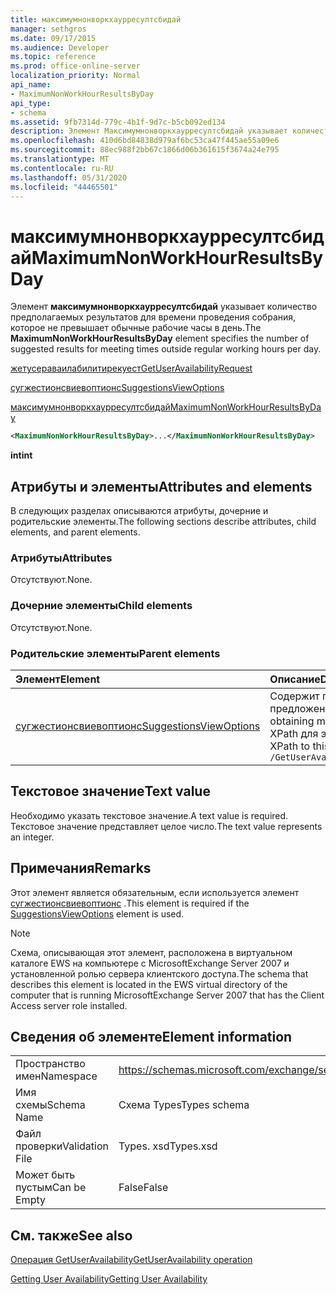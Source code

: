 ```yaml
---
title: максимумнонворкхаурресултсбидай
manager: sethgros
ms.date: 09/17/2015
ms.audience: Developer
ms.topic: reference
ms.prod: office-online-server
localization_priority: Normal
api_name:
- MaximumNonWorkHourResultsByDay
api_type:
- schema
ms.assetid: 9fb7314d-779c-4b1f-9d7c-b5cb092ed134
description: Элемент Максимумнонворкхаурресултсбидай указывает количество предполагаемых результатов для времени проведения собрания, которое не превышает обычные рабочие часы в день.
ms.openlocfilehash: 410d6bd84838d979af6bc53ca47f445ae55a09e6
ms.sourcegitcommit: 88ec988f2bb67c1866d06b361615f3674a24e795
ms.translationtype: MT
ms.contentlocale: ru-RU
ms.lasthandoff: 05/31/2020
ms.locfileid: "44465501"
---
```

# <a name="maximumnonworkhourresultsbyday"></a><span data-ttu-id="f23fd-103">максимумнонворкхаурресултсбидай</span><span class="sxs-lookup"><span data-stu-id="f23fd-103">MaximumNonWorkHourResultsByDay</span></span>

<span data-ttu-id="f23fd-104">Элемент **максимумнонворкхаурресултсбидай** указывает количество предполагаемых результатов для времени проведения собрания, которое не превышает обычные рабочие часы в день.</span><span class="sxs-lookup"><span data-stu-id="f23fd-104">The **MaximumNonWorkHourResultsByDay** element specifies the number of suggested results for meeting times outside regular working hours per day.</span></span> 
  
[<span data-ttu-id="f23fd-105">жетусераваилабилитирекуест</span><span class="sxs-lookup"><span data-stu-id="f23fd-105">GetUserAvailabilityRequest</span></span>](getuseravailabilityrequest.md)
  
[<span data-ttu-id="f23fd-106">сугжестионсвиевоптионс</span><span class="sxs-lookup"><span data-stu-id="f23fd-106">SuggestionsViewOptions</span></span>](suggestionsviewoptions.md)
  
[<span data-ttu-id="f23fd-107">максимумнонворкхаурресултсбидай</span><span class="sxs-lookup"><span data-stu-id="f23fd-107">MaximumNonWorkHourResultsByDay</span></span>](maximumnonworkhourresultsbyday.md)
  
```xml
<MaximumNonWorkHourResultsByDay>...</MaximumNonWorkHourResultsByDay>
```

 <span data-ttu-id="f23fd-108">**int**</span><span class="sxs-lookup"><span data-stu-id="f23fd-108">**int**</span></span>
## <a name="attributes-and-elements"></a><span data-ttu-id="f23fd-109">Атрибуты и элементы</span><span class="sxs-lookup"><span data-stu-id="f23fd-109">Attributes and elements</span></span>

<span data-ttu-id="f23fd-110">В следующих разделах описываются атрибуты, дочерние и родительские элементы.</span><span class="sxs-lookup"><span data-stu-id="f23fd-110">The following sections describe attributes, child elements, and parent elements.</span></span>
  
### <a name="attributes"></a><span data-ttu-id="f23fd-111">Атрибуты</span><span class="sxs-lookup"><span data-stu-id="f23fd-111">Attributes</span></span>

<span data-ttu-id="f23fd-112">Отсутствуют.</span><span class="sxs-lookup"><span data-stu-id="f23fd-112">None.</span></span>
  
### <a name="child-elements"></a><span data-ttu-id="f23fd-113">Дочерние элементы</span><span class="sxs-lookup"><span data-stu-id="f23fd-113">Child elements</span></span>

<span data-ttu-id="f23fd-114">Отсутствуют.</span><span class="sxs-lookup"><span data-stu-id="f23fd-114">None.</span></span>
  
### <a name="parent-elements"></a><span data-ttu-id="f23fd-115">Родительские элементы</span><span class="sxs-lookup"><span data-stu-id="f23fd-115">Parent elements</span></span>

|<span data-ttu-id="f23fd-116">**Элемент**</span><span class="sxs-lookup"><span data-stu-id="f23fd-116">**Element**</span></span>|<span data-ttu-id="f23fd-117">**Описание**</span><span class="sxs-lookup"><span data-stu-id="f23fd-117">**Description**</span></span>|
|:-----|:-----|
|[<span data-ttu-id="f23fd-118">сугжестионсвиевоптионс</span><span class="sxs-lookup"><span data-stu-id="f23fd-118">SuggestionsViewOptions</span></span>](suggestionsviewoptions.md) <br/> |<span data-ttu-id="f23fd-119">Содержит параметры для получения сведений о предложении собрания.</span><span class="sxs-lookup"><span data-stu-id="f23fd-119">Contains the options for obtaining meeting suggestion information.</span></span>  <br/> <span data-ttu-id="f23fd-120">XPath для этого элемента:</span><span class="sxs-lookup"><span data-stu-id="f23fd-120">The following is the XPath to this element:</span></span>  <br/>  `/GetUserAvailabilityRequest/SuggestionViewOptions` <br/> |
   
## <a name="text-value"></a><span data-ttu-id="f23fd-121">Текстовое значение</span><span class="sxs-lookup"><span data-stu-id="f23fd-121">Text value</span></span>

<span data-ttu-id="f23fd-122">Необходимо указать текстовое значение.</span><span class="sxs-lookup"><span data-stu-id="f23fd-122">A text value is required.</span></span> <span data-ttu-id="f23fd-123">Текстовое значение представляет целое число.</span><span class="sxs-lookup"><span data-stu-id="f23fd-123">The text value represents an integer.</span></span>
  
## <a name="remarks"></a><span data-ttu-id="f23fd-124">Примечания</span><span class="sxs-lookup"><span data-stu-id="f23fd-124">Remarks</span></span>

<span data-ttu-id="f23fd-125">Этот элемент является обязательным, если используется элемент [сугжестионсвиевоптионс](suggestionsviewoptions.md) .</span><span class="sxs-lookup"><span data-stu-id="f23fd-125">This element is required if the [SuggestionsViewOptions](suggestionsviewoptions.md) element is used.</span></span> 
  
> [!NOTE]
> <span data-ttu-id="f23fd-126">Схема, описывающая этот элемент, расположена в виртуальном каталоге EWS на компьютере с MicrosoftExchange Server 2007 и установленной ролью сервера клиентского доступа.</span><span class="sxs-lookup"><span data-stu-id="f23fd-126">The schema that describes this element is located in the EWS virtual directory of the computer that is running MicrosoftExchange Server 2007 that has the Client Access server role installed.</span></span> 
  
## <a name="element-information"></a><span data-ttu-id="f23fd-127">Сведения об элементе</span><span class="sxs-lookup"><span data-stu-id="f23fd-127">Element information</span></span>

|||
|:-----|:-----|
|<span data-ttu-id="f23fd-128">Пространство имен</span><span class="sxs-lookup"><span data-stu-id="f23fd-128">Namespace</span></span>  <br/> |https://schemas.microsoft.com/exchange/services/2006/types  <br/> |
|<span data-ttu-id="f23fd-129">Имя схемы</span><span class="sxs-lookup"><span data-stu-id="f23fd-129">Schema Name</span></span>  <br/> |<span data-ttu-id="f23fd-130">Схема Types</span><span class="sxs-lookup"><span data-stu-id="f23fd-130">Types schema</span></span>  <br/> |
|<span data-ttu-id="f23fd-131">Файл проверки</span><span class="sxs-lookup"><span data-stu-id="f23fd-131">Validation File</span></span>  <br/> |<span data-ttu-id="f23fd-132">Types. xsd</span><span class="sxs-lookup"><span data-stu-id="f23fd-132">Types.xsd</span></span>  <br/> |
|<span data-ttu-id="f23fd-133">Может быть пустым</span><span class="sxs-lookup"><span data-stu-id="f23fd-133">Can be Empty</span></span>  <br/> |<span data-ttu-id="f23fd-134">False</span><span class="sxs-lookup"><span data-stu-id="f23fd-134">False</span></span>  <br/> |
   
## <a name="see-also"></a><span data-ttu-id="f23fd-135">См. также</span><span class="sxs-lookup"><span data-stu-id="f23fd-135">See also</span></span>



[<span data-ttu-id="f23fd-136">Операция GetUserAvailability</span><span class="sxs-lookup"><span data-stu-id="f23fd-136">GetUserAvailability operation</span></span>](getuseravailability-operation.md)


[<span data-ttu-id="f23fd-137">Getting User Availability</span><span class="sxs-lookup"><span data-stu-id="f23fd-137">Getting User Availability</span></span>](https://msdn.microsoft.com/library/d4133fcb-9b0f-4e6b-aadf-a389da83516a%28Office.15%29.aspx)

